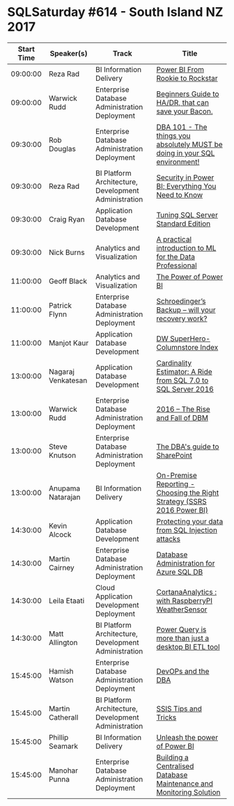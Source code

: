 # SQLSaturday #614 - South Island NZ 2017
Start Time|Speaker(s)|Track|Title
---|---|---|---
09:00:00|Reza Rad|BI Information Delivery|[Power BI From Rookie to Rockstar](57743.md)
09:00:00|Warwick Rudd|Enterprise Database Administration  Deployment|[Beginners Guide to HA/DR, that can save your Bacon.](61017.md)
09:30:00|Rob Douglas|Enterprise Database Administration  Deployment|[DBA 101 - The things you absolutely MUST be doing in your SQL environment!](59715.md)
09:30:00|Reza Rad|BI Platform Architecture, Development  Administration|[Security in Power BI; Everything You Need to Know](59763.md)
09:30:00|Craig Ryan|Application  Database Development|[Tuning SQL Server Standard Edition](59910.md)
09:30:00|Nick Burns|Analytics and Visualization|[A practical introduction to ML for the Data Professional](63664.md)
11:00:00|Geoff Black|Analytics and Visualization|[The Power of Power BI](57697.md)
11:00:00|Patrick Flynn|Enterprise Database Administration  Deployment|[Schroedinger’s Backup – will your recovery work?](57700.md)
11:00:00|Manjot Kaur|Application  Database Development|[DW SuperHero-Columnstore Index](62633.md)
13:00:00|Nagaraj Venkatesan|Application  Database Development|[Cardinality Estimator: A Ride from SQL 7.0 to SQL Server 2016](57824.md)
13:00:00|Warwick Rudd|Enterprise Database Administration  Deployment|[2016 – The Rise and Fall of DBM](59326.md)
13:00:00|Steve Knutson|Enterprise Database Administration  Deployment|[The DBA's guide to SharePoint](61134.md)
13:00:00|Anupama Natarajan|BI Information Delivery|[On-Premise Reporting - Choosing the Right Strategy (SSRS 2016  Power BI)](61716.md)
14:30:00|Kevin Alcock|Application  Database Development|[Protecting your data from SQL Injection attacks](57688.md)
14:30:00|Martin Cairney|Enterprise Database Administration  Deployment|[Database Administration for Azure SQL DB](57690.md)
14:30:00|Leila Etaati|Cloud Application Development  Deployment|[CortanaAnalytics : with RaspberryPI  WeatherSensor](61175.md)
14:30:00|Matt Allington|BI Platform Architecture, Development  Administration|[Power Query is more than just a desktop BI ETL tool](61696.md)
15:45:00|Hamish Watson|Enterprise Database Administration  Deployment|[DevOPs and the DBA](59713.md)
15:45:00|Martin Catherall|BI Platform Architecture, Development  Administration|[SSIS Tips and Tricks](61167.md)
15:45:00|Phillip Seamark|BI Information Delivery|[Unleash the power of Power BI](61719.md)
15:45:00|Manohar Punna|Enterprise Database Administration  Deployment|[Building a Centralised Database Maintenance and Monitoring Solution](62482.md)
